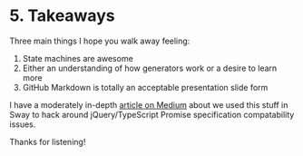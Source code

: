 # 5. Takeaways

Three main things I hope you walk away feeling:

1. State machines are awesome
2. Either an understanding of how generators work or a desire to learn more
3. GitHub Markdown is totally an acceptable presentation slide form

I have a moderately in-depth [article on Medium](https://medium.com/@joshuakgoldberg/hacking-typescripts-async-await-awaiter-for-jquery-2-s-promises-60612e293c4b) about we used this stuff in Sway to hack around jQuery/TypeScript Promise specification compatability issues.

Thanks for listening!
